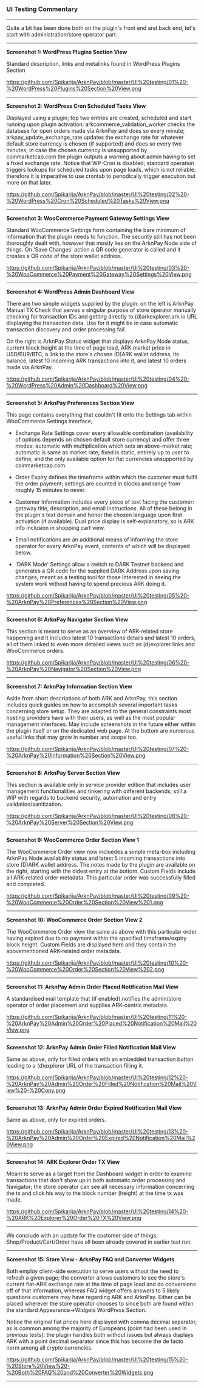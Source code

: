 ### **UI Testing Commentary**


----------


Quite a bit has been done both on the plugin's front end and back end, let's start with administration/store operator part.


----------


**Screenshot 1: WordPress Plugins Section View**

Standard description, links and metalinks found in WordPress Plugins Section 

https://github.com/Spikarija/ArknPay/blob/master/UI%20testing/01%20-%20WordPress%20Plugins%20Section%20View.png


----------


**Screenshot 2: WordPress Cron Scheduled Tasks View**

Displayed using a plugin; top two entries are created, scheduled and start running upon plugin activation: arkcommerce_validation_worker checks the database for open orders made via ArknPay and does so every minute; arkpay_update_exchange_rate updates the exchange rate for whatever default store currency is chosen (if supported) and does so every two minutes; in case the chosen currency is unsupported by coinmarketcap.com the plugin outputs a warning about admin having to set a fixed exchange rate. Notice that WP-Cron is disabled; standard operation triggers lookups for scheduled tasks upon page loads, which is not reliable, therefore it is imperative to use crontab to periodically trigger execution but more on that later.

https://github.com/Spikarija/ArknPay/blob/master/UI%20testing/02%20-%20WordPress%20Cron%20Scheduled%20Tasks%20View.png


----------


**Screenshot 3: WooCommerce Payment Gateway Settings View**

Standard WooCommerce Settings form containing the bare minimum of information that the plugin needs to function. The security still has not been thoroughly dealt with, however that mostly lies on the ArknPay Node side of things. On 'Save Changes' action a QR code generator is called and it creates a QR code of the store wallet address.

https://github.com/Spikarija/ArknPay/blob/master/UI%20testing/03%20-%20WooCommerce%20Payment%20Gateway%20Settings%20View.png


----------


**Screenshot 4: WordPress Admin Dashboard View**

There are two simple widgets supplied by the plugin: on the left is ArknPay Manual TX Check that serves a singular purpose of store operator manually checking for transaction IDs and getting directly to (d)arkexplorer.ark.io URL displaying the transaction data. Use for it might be in case automatic transaction discovery and order processing fail.

On the right is ArknPay Status widget that displays ArknPay Node status, current block height at the time of page load, ARK market price in USD/EUR/BTC, a link to the store's chosen (D)ARK wallet address, its balance, latest 10 incoming ARK transactions into it, and latest 10 orders made via ArknPay.

https://github.com/Spikarija/ArknPay/blob/master/UI%20testing/04%20-%20WordPress%20Admin%20Dashboard%20View.png


----------


**Screenshot 5: ArknPay Preferences Section View**

This page contains everything that couldn't fit onto the Settings tab within WooCommerce Settings interface;

 - Exchange Rate Settings cover every allowable combination (availability of options depends on chosen default store currency) and offer three modes: automatic with multiplication which sets an above-market rate; automatic is same as market rate; fixed is static, entirely up to user to define, and the only available option for fiat currencies unsupported by coinmarketcap.com.
 
 - Order Expiry defines the timeframe within which the customer must fulfil the order payment; settings are counted in blocks and range from roughly 15 minutes to never.
  
 - Customer Information includes every piece of text facing the customer: gateway title, description, and email instructions. All of these belong in the plugin's text domain and honor the chosen language upon first activation (if available). Dual price display is self-explanatory, so is ARK info inclusion in shopping cart view.
 
 - Email notifications are an additional means of informing the store operator for every ArknPay event, contents of which will be displayed below.
 
  - 'DARK Mode' Settings allow a switch to DARK Testnet backend and generates a QR code for the supplied DARK Address upon saving changes; meant as a testing tool for those interested in seeing the system work without having to spend precious ARK doing it.
  
https://github.com/Spikarija/ArknPay/blob/master/UI%20testing/05%20-%20ArknPay%20Preferences%20Section%20View.png


----------


**Screenshot 6: ArknPay Navigator Section View**

This section is meant to serve as an overview of ARK-related store happening and it includes latest 10 transactions details and latest 10 orders, all of them linked to even more detailed views such as (d)explorer links and WooCommerce orders.

https://github.com/Spikarija/ArknPay/blob/master/UI%20testing/06%20-%20ArknPay%20Navigator%20Section%20View.png


----------


**Screenshot 7: ArknPay Information Section View**

Aside from short descriptions of both ARK and ArknPay, this section includes quick guides on how to accomplish several important tasks concerning store setup. They are adapted to the general constraints most hosting providers have with their users, as well as the most popular management interfaces. May include screenshots in the future either within the plugin itself or on the dedicated web page. At the bottom are numerous useful links that may grow in number and scope too.

https://github.com/Spikarija/ArknPay/blob/master/UI%20testing/07%20-%20ArknPay%20Information%20Section%20View.png


----------


**Screenshot 8: ArknPay Server Section View**

This section is available only in service provider edition that includes user management functionalities and tinkering with different backends; still a WiP with regards to backend security, automation and entry validation/sanitization.

https://github.com/Spikarija/ArknPay/blob/master/UI%20testing/08%20-%20ArknPay%20Server%20Section%20View.png


----------


**Screenshot 9: WooCommerce Order Section View 1**

The WooCommerce Order view now incluedes a simple meta-box including ArknPay Node availability status and latest 5 incoming transactions into store (D)ARK wallet address. The notes made by the plugin are available on the right, starting with the oldest entry at the bottom. Custom Fields include all ARK-related order metadata. This particular order was successfully filled and completed.

https://github.com/Spikarija/ArknPay/blob/master/UI%20testing/09%20-%20WooCommerce%20Order%20Section%20View%201.png


----------


**Screenshot 10: WooCommerce Order Section View 2**

The WooCommerce Order view the same as above with this particular order having expired due to no payment within the specified timeframe/expiry block height. Custom Fields are displayed here and they contain the abovementioned ARK-related order metadata.

https://github.com/Spikarija/ArknPay/blob/master/UI%20testing/10%20-%20WooCommerce%20Order%20Section%20View%202.png


----------


**Screenshot 11: ArknPay Admin Order Placed Notification Mail View**

A standardised mail template that (if enabled) notifies the admin/store operator of order placement and supplies ARK-centric metadata.

https://github.com/Spikarija/ArknPay/blob/master/UI%20testing/11%20-%20ArknPay%20Admin%20Order%20Placed%20Notification%20Mail%20View.png


----------


**Screenshot 12: ArknPay Admin Order Filled Notification Mail View**

Same as above, only for filled orders with an embedded transaction button leading to a (d)explorer URL of the transaction filling it.

https://github.com/Spikarija/ArknPay/blob/master/UI%20testing/12%20-%20ArknPay%20Admin%20Order%20Filled%20Notification%20Mail%20View%20-%20Copy.png

----------


**Screenshot 13: ArknPay Admin Order Expired Notification Mail View**

Same as above, only for expired orders.

https://github.com/Spikarija/ArknPay/blob/master/UI%20testing/13%20-%20ArknPay%20Admin%20Order%20Expired%20Notification%20Mail%20View.png


----------


**Screenshot 14: ARK Explorer Order TX View**

Meant to serve as a target from the Dashboard widget in order to examine transactions that don't show up in both automatic order processing and Navigator; the store operator can see all necessary information concerning the tx and click his way to the block number (height) at the time tx was made. 

https://github.com/Spikarija/ArknPay/blob/master/UI%20testing/14%20-%20ARK%20Explorer%20Order%20TX%20View.png


----------


We conclude with an update for the customer side of things; Shop/Product/Cart/Order have all been already covered in earlier test run.


----------


**Screenshot 15: Store View - ArknPay FAQ and Converter Widgets**

Both employ client-side execution to serve users without the need to refresh a given page; the converter allows customers to see the store's current fiat-ARK exchange rate at the time of page load and do conversions off of that information, whereas FAQ widget offers answers to 5 likely questions customers may have regarding ARK and ArknPay. Either can be placed wherever the store operator chooses to since both are found within the standard Appearance->Widgets WordPress Section.

Notice the original fiat prices here displayed with comma decimal separator, as is common among the majority of Europeans (point had been used in previous tests); the plugin handles both without issues but always displays ARK with a point decimal separator since this has become the de facto norm among all crypto currencies.

https://github.com/Spikarija/ArknPay/blob/master/UI%20testing/15%20-%20Store%20View%20-%20Both%20FAQ%20and%20Converter%20Widgets.png


----------

